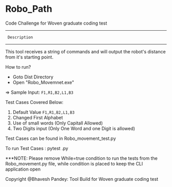 # Robo_Path
Code Challenge for Woven graduate coding test

****************************************************
     Description
****************************************************


This tool receives a string of commands and will output the robot's distance from it's starting point.

How to run?

- Goto Dist Directory
- Open "Robo_Movemnet.exe"

=> Sample Input:  `F1,R1,B2,L1,B3`

Test Cases Covered Below:

1. Default Value `F1,R1,B2,L1,B3`
2. Changed First Alphabet
3. Use of small words (Only Capitall Allowed)
4. Two Digits input (Only One Word and one Digit is allowed)


Test Cases can be found in Robo_movement_test.py

To run Test Cases : pytest <filename>.py

***NOTE: Please remove While=true condition to run the tests from the Robo_movement.py file, while condition is placed to keep the CLI application open

Copyright @Bhavesh Pandey: Tool Build for Woven graduate coding test
